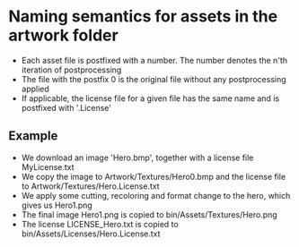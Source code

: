 # Naming semantics for assets in the artwork folder
- Each asset file is postfixed with a number. The number denotes the n'th iteration of postprocessing
- The file with the postfix 0 is the original file without any postprocessing applied
- If applicable, the license file for a given file has the same name and is postfixed with '.License'

## Example
- We download an image 'Hero.bmp', together with a license file MyLicense.txt
- We copy the image to Artwork/Textures/Hero0.bmp and the license file to Artwork/Textures/Hero.License.txt
- We apply some cutting, recoloring and format change to the hero, which gives us Hero1.png
- The final image Hero1.png is copied to bin/Assets/Textures/Hero.png 
- The license LICENSE_Hero.txt is copied to bin/Assets/Licenses/Hero.License.txt
